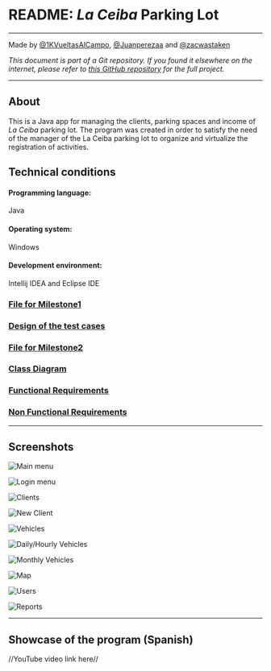 # README: <i>La Ceiba</i> Parking Lot

---
Made by [@1KVueltasAlCampo](https://github.com/1KVueltasAlCampo), [@Juanperezaa](https://github.com/Juanperezaa) and [@zacwastaken](https://github.com/zacwastaken)

<i>This document is part of a Git repository. If you found it elsewhere on the internet, please refer
to [this GitHub repository](https://github.com/zacwastaken/la-ceiba-parking-lot) for the full project.</i>

---

## About

This is a Java app for managing the clients, parking spaces and income of <i>La Ceiba</i> parking
lot. The program was created in order to satisfy the need of the manager of the La Ceiba parking lot to organize and virtualize the registration of activities.

## Technical conditions
#### Programming language:
Java
#### Operating system:
Windows
#### Development environment:
Intellij IDEA and Eclipse IDE

### [File for Milestone1](docs/FirstDelivery.pdf)
### [Design of the test cases](docs/DiseñoDePruebasUnitarias.pdf)
### [File for Milestone2](docs/2ndMilestone.pdf)
### [Class Diagram](docs/ClassDiagram.pdf)
### [Functional Requirements](docs/RequerimientosFuncionalesTI3.pdf)
### [Non Functional Requirements](docs/RequerimientosNoFuncionales.pdf)

---

## Screenshots 

![Main menu](docs/screenshots/main-menu.png "Main menu")

![Login menu](docs/screenshots/login.png "Login menu")

![Clients](docs/screenshots/client-tbv.png "Clients view")

![New Client](docs/screenshots/new-client-emerg.png "New Client")

![Vehicles](docs/screenshots/vehicle-tbv.png "Vehicles view")

![Daily/Hourly Vehicles](docs/screenshots/vehicle-hod.png "Hourly/Daily Vehicles view")

![Monthly Vehicles](docs/screenshots/vehicle-monthly.png "Monthly Vehicles")

![Map](docs/screenshots/map.png "Map of the parking lot")

![Users](docs/screenshots/user-tbv.png "Users view")

![Reports](docs/screenshots/reports.png "Reports menu")

---

## Showcase of the program (Spanish)

//YouTube video link here//
